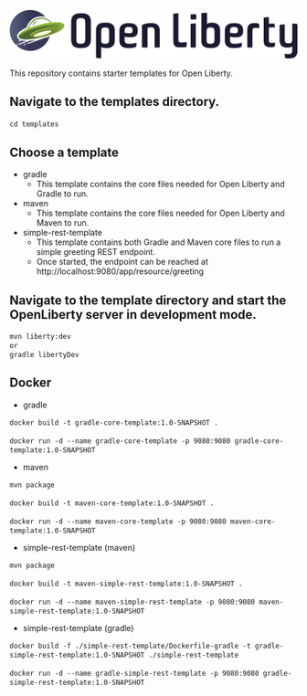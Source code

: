 ![](https://github.com/OpenLiberty/open-liberty/blob/master/logos/logo_horizontal_light_navy.png)

This repository contains starter templates for Open Liberty.

## Navigate to the templates directory.
`cd templates`
	
## Choose a template
 - gradle
    - This template contains the core files needed for Open Liberty and Gradle to run.
 - maven
    - This template contains the core files needed for Open Liberty and Maven to run.
  - simple-rest-template	
    - This template contains both Gradle and Maven core files to run a simple greeting REST endpoint.
    - Once started, the endpoint can be reached at http://localhost:9080/app/resource/greeting

## Navigate to the template directory and start the OpenLiberty server in development mode.
```
mvn liberty:dev
or
gradle libertyDev
```

## Docker
 - gradle
```
docker build -t gradle-core-template:1.0-SNAPSHOT .

docker run -d --name gradle-core-template -p 9080:9080 gradle-core-template:1.0-SNAPSHOT
```
 - maven
```
mvn package

docker build -t maven-core-template:1.0-SNAPSHOT .

docker run -d --name maven-core-template -p 9080:9080 maven-core-template:1.0-SNAPSHOT
```
 - simple-rest-template (maven)
```
mvn package

docker build -t maven-simple-rest-template:1.0-SNAPSHOT .

docker run -d --name maven-simple-rest-template -p 9080:9080 maven-simple-rest-template:1.0-SNAPSHOT
```
 - simple-rest-template (gradle)
 
```
docker build -f ./simple-rest-template/Dockerfile-gradle -t gradle-simple-rest-template:1.0-SNAPSHOT ./simple-rest-template

docker run -d --name gradle-simple-rest-template -p 9080:9080 gradle-simple-rest-template:1.0-SNAPSHOT
```